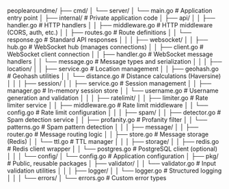 peoplearoundme/
├── cmd/
│   └── server/
│       └── main.go                 # Application entry point
│
├── internal/                        # Private application code
│   ├── api/
│   │   ├── handler.go              # HTTP handlers
│   │   ├── middleware.go           # HTTP middleware (CORS, auth, etc.)
│   │   ├── routes.go               # Route definitions
│   │   └── response.go             # Standard API responses
│   │
│   ├── websocket/
│   │   ├── hub.go                  # WebSocket hub (manages connections)
│   │   ├── client.go               # WebSocket client connection
│   │   ├── handler.go              # WebSocket message handlers
│   │   └── message.go              # Message types and serialization
│   │
│   ├── location/
│   │   ├── service.go              # Location management
│   │   ├── geohash.go              # Geohash utilities
│   │   └── distance.go             # Distance calculations (Haversine)
│   │
│   ├── session/
│   │   ├── service.go              # Session management
│   │   ├── manager.go              # In-memory session store
│   │   └── username.go             # Username generation and validation
│   │
│   ├── ratelimit/
│   │   ├── limiter.go              # Rate limiter service
│   │   ├── middleware.go           # Rate limit middleware
│   │   └── config.go               # Rate limit configuration
│   │
│   ├── spam/
│   │   ├── detector.go             # Spam detection service
│   │   ├── profanity.go            # Profanity filter
│   │   └── patterns.go             # Spam pattern detection
│   │
│   ├── message/
│   │   ├── router.go               # Message routing logic
│   │   ├── store.go                # Message storage (Redis)
│   │   └── ttl.go                  # TTL manager
│   │
│   ├── storage/
│   │   ├── redis.go                # Redis client wrapper
│   │   └── postgres.go             # PostgreSQL client (optional)
│   │
│   └── config/
│       └── config.go               # Application configuration
│
├── pkg/                             # Public, reusable packages
│   ├── validator/
│   │   └── validator.go            # Input validation utilities
│   │
│   ├── logger/
│   │   └── logger.go               # Structured logging
│   │
│   └── errors/
│       └── errors.go               # Custom error types